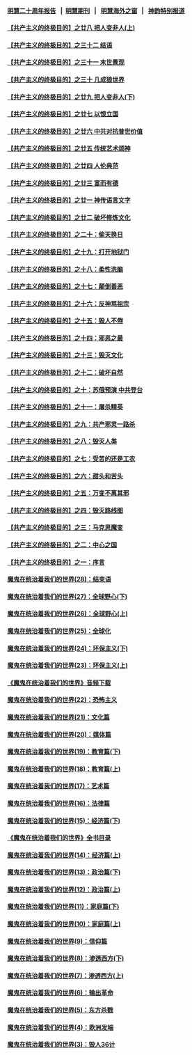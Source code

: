 #### [明慧二十周年报告](https://github.com/gfw-breaker/mh-reports/blob/master/README.md?t=07181335) &nbsp;&nbsp;|&nbsp;&nbsp;[明慧期刊](https://github.com/gfw-breaker/mh-qikan) &nbsp;&nbsp;|&nbsp;&nbsp; [明慧海外之窗](https://github.com/gfw-breaker/mh-news/blob/master/README.md?t=07181335) &nbsp;&nbsp;|&nbsp;&nbsp; [神韵特别报道](https://github.com/gfw-breaker/mh-news/blob/master/shenyun.md?t=07181335) 

#### [【共产主义的终极目的】之廿八 把人变非人(上)](../pages/nsc422/n11340492.md?t=07181335) 

#### [【共产主义的终极目的】之三十二 结语](../pages/nsc422/n11360535.md?t=07181335) 

#### [【共产主义的终极目的】之三十一 末世景观](../pages/nsc422/n11351129.md?t=07181335) 

#### [【共产主义的终极目的】之三十 几成狼世界](../pages/nsc422/n11348280.md?t=07181335) 

#### [【共产主义的终极目的】之廿九 把人变非人(下)](../pages/nsc422/n11344140.md?t=07181335) 

#### [【共产主义的终极目的】之廿七 以恨立国](../pages/nsc422/n11336944.md?t=07181335) 

#### [【共产主义的终极目的】之廿六 中共对抗普世价值](../pages/nsc422/n11324785.md?t=07181335) 

#### [【共产主义的终极目的】之廿五 传统艺术颂神](../pages/nsc422/n11296396.md?t=07181335) 

#### [【共产主义的终极目的】之廿四 人伦典范](../pages/nsc422/n11296397.md?t=07181335) 

#### [【共产主义的终极目的】之廿三 富而有德](../pages/nsc422/n11283598.md?t=07181335) 

#### [【共产主义的终极目的】之廿一 神传语言文字](../pages/nsc422/n11263265.md?t=07181335) 

#### [【共产主义的终极目的】之廿二 破坏修炼文化](../pages/nsc422/n11245728.md?t=07181335) 

#### [【共产主义的终极目的】之二十：偷天换日](../pages/nsc422/n11238846.md?t=07181335) 

#### [【共产主义的终极目的】之十九：打开地狱门](../pages/nsc422/n11206376.md?t=07181335) 

#### [【共产主义的终极目的】之十八：柔性洗脑](../pages/nsc422/n11199994.md?t=07181335) 

#### [【共产主义的终极目的】之十七：颠倒善恶](../pages/nsc422/n11179782.md?t=07181335) 

#### [【共产主义的终极目的】之十六：反神骂祖宗](../pages/nsc422/n11166798.md?t=07181335) 

#### [【共产主义的终极目的】之十五：毁人不倦](../pages/nsc422/n11166792.md?t=07181335) 

#### [【共产主义的终极目的】之十四：邪恶之最](../pages/nsc422/n11150249.md?t=07181335) 

#### [【共产主义的终极目的】之十三：毁灭文化](../pages/nsc422/n11135227.md?t=07181335) 

#### [【共产主义的终极目的】之十二：破坏自然](../pages/nsc422/n11135214.md?t=07181335) 

#### [【共产主义的终极目的】之十：苏俄预演 中共登台](../pages/nsc422/n11118424.md?t=07181335) 

#### [【共产主义的终极目的】之十一：屠杀精英](../pages/nsc422/n11118442.md?t=07181335) 

#### [【共产主义的终极目的】之九：共产邪灵一路杀](../pages/nsc422/n11114139.md?t=07181335) 

#### [【共产主义的终极目的】之八：毁灭人类](../pages/nsc422/n11108503.md?t=07181335) 

#### [【共产主义的终极目的】之七：受苦的还是工农](../pages/nsc422/n11101809.md?t=07181335) 

#### [【共产主义的终极目的】之六：甜头和苦头](../pages/nsc422/n11096971.md?t=07181335) 

#### [【共产主义的终极目的】之五：万变不离其邪](../pages/nsc422/n11091285.md?t=07181335) 

#### [【共产主义的终极目的】之四：毁灭路线图](../pages/nsc422/n11086284.md?t=07181335) 

#### [【共产主义的终极目的】之三：马克思魔变](../pages/nsc422/n11061941.md?t=07181335) 

#### [【共产主义的终极目的】之二：中心之国](../pages/nsc422/n11047728.md?t=07181335) 

#### [【共产主义的终极目的】之一：序言](../pages/nsc422/n11086077.md?t=07181335) 

#### [魔鬼在统治着我们的世界(28)：结束语](../pages/nsc422/n10936246.md?t=07181335) 

#### [魔鬼在统治着我们的世界(27)：全球野心(下)](../pages/nsc422/n10928319.md?t=07181335) 

#### [魔鬼在统治着我们的世界(26)：全球野心(上)](../pages/nsc422/n10900318.md?t=07181335) 

#### [魔鬼在统治着我们的世界(25)：全球化](../pages/nsc422/n10788205.md?t=07181335) 

#### [魔鬼在统治着我们的世界(24)：环保主义(下)](../pages/nsc422/n10695307.md?t=07181335) 

#### [魔鬼在统治着我们的世界(23)：环保主义(上)](../pages/nsc422/n10688613.md?t=07181335) 

#### [《魔鬼在统治着我们的世界》音频下载](../pages/nsc422/n10635553.md?t=07181335) 

#### [魔鬼在统治着我们的世界(22)：恐怖主义](../pages/nsc422/n10614727.md?t=07181335) 

#### [魔鬼在统治着我们的世界(21)：文化篇](../pages/nsc422/n10597706.md?t=07181335) 

#### [魔鬼在统治着我们的世界(20)：媒体篇](../pages/nsc422/n10586579.md?t=07181335) 

#### [魔鬼在统治着我们的世界(19)：教育篇(下)](../pages/nsc422/n10564808.md?t=07181335) 

#### [魔鬼在统治着我们的世界(18)：教育篇(上)](../pages/nsc422/n10526970.md?t=07181335) 

#### [魔鬼在统治着我们的世界(17)：艺术篇](../pages/nsc422/n10499093.md?t=07181335) 

#### [魔鬼在统治着我们的世界(16)：法律篇](../pages/nsc422/n10485969.md?t=07181335) 

#### [魔鬼在统治着我们的世界(15)：经济篇(下)](../pages/nsc422/n10469975.md?t=07181335) 

#### [《魔鬼在统治着我们的世界》全书目录](../pages/nsc422/n10464261.md?t=07181335) 

#### [魔鬼在统治着我们的世界(14)：经济篇(上)](../pages/nsc422/n10457370.md?t=07181335) 

#### [魔鬼在统治着我们的世界(13)：政治篇(下)](../pages/nsc422/n10448270.md?t=07181335) 

#### [魔鬼在统治着我们的世界(12)：政治篇(上)](../pages/nsc422/n10444576.md?t=07181335) 

#### [魔鬼在统治着我们的世界(11)：家庭篇(下)](../pages/nsc422/n10440961.md?t=07181335) 

#### [魔鬼在统治着我们的世界(10)：家庭篇(上)](../pages/nsc422/n10435448.md?t=07181335) 

#### [魔鬼在统治着我们的世界(9)：信仰篇](../pages/nsc422/n10432159.md?t=07181335) 

#### [魔鬼在统治着我们的世界(8)：渗透西方(下)](../pages/nsc422/n10429603.md?t=07181335) 

#### [魔鬼在统治着我们的世界(7)：渗透西方(上)](../pages/nsc422/n10426013.md?t=07181335) 

#### [魔鬼在统治着我们的世界(6)：输出革命](../pages/nsc422/n10421536.md?t=07181335) 

#### [魔鬼在统治着我们的世界(5)：东方杀戮](../pages/nsc422/n10417707.md?t=07181335) 

#### [魔鬼在统治着我们的世界(4)：欧洲发端](../pages/nsc422/n10414890.md?t=07181335) 

#### [魔鬼在统治着我们的世界(3)：毁人36计](../pages/nsc422/n10411583.md?t=07181335) 

